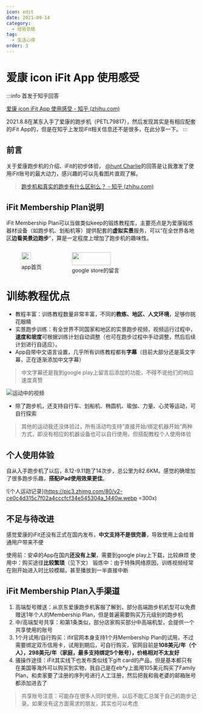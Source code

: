 ```yaml
---
icon: edit
date: 2021-09-14
category:
  - 经验总结
tag:
  - 生活心得
order: 3
---
```

# 爱康 icon iFit App 使用感受

:::info 首发于知乎回答

[爱康 icon iFit App 使用感受 - 知乎 (zhihu.com)](https://zhuanlan.zhihu.com/p/410272516)

2021.8.8在某东入手了爱康的跑步机（PETL79817），然后发现其实是有相应配套的iFit App的，但是在知乎上发现iFit相关信息还不是很多，在此分享一下。
:::

## 前言

关于爱康跑步机的介绍、iFit的初步体验， [@hunt Charlie](https://www.zhihu.com/people/hunt-charlie)的回答是让我激发了使用iFit账号的最大动力，感兴趣的可以先看图片直观了解。

> [跑步机和真实的跑步有什么区别么？ - 知乎 (zhihu.com)](https://www.zhihu.com/question/34137773/answer/1607403104)

## iFit Membership Plan说明

iFit Membership Plan可以当做类似keep的锻炼教程库，主要亮点是为爱康锻炼器材设备（如跑步机、划船机等）提供配套的**虚拟实景**服务，可以“在全世界各地区**边看美景边跑步**”，算是一定程度上增加了跑步机的趣味性。

<div style="display: flex;">
  <figure>
    <img src="https://pic2.zhimg.com/v2-2318029c01f7012bbedccb6249db163d_r.jpg" style="width: 68%;" />
    <figcaption>app首页</figcaption>
  </figure>
  <figure>
    <img src="https://pic4.zhimg.com/80/v2-04e0edcb554c10744ba7d504579fd9b3_1440w.webp" style="width: 91%;" />
    <figcaption>google store的留言</figcaption>
  </figure>
</div>

# 训练教程优点

- 教程丰富：训练教程数量非常丰富，不同的**教练、地区、人文环境**，足够你挑花眼睛
- 实景跑步训练：有全世界不同国家和地区的实景跑步视频，视频运行过程中，**速度和坡度**可根据训练计划自动调整（也可在跑步过程中手动调整，然后后续计划进行自适应）。
- App自带中文语言设置，几乎所有训练教程都有**字幕**（目前大部分还是英文字幕，正在逐渐添加中文字幕）

> 中文字幕还是我到google play上留言后添加的功能，不得不说他们的响应速度真赞

![运动中的视频](https://pic1.zhimg.com/80/v2-c72192fd6abb2a9be4dd4227d52e8cec_1440w.webp)

- 除了跑步机，还支持自行车、划船机、椭圆机、瑜伽、力量、心灵等运动，可自行探索

> 其他的运动我还没体验过，所有活动均支持”直接开始/绑定机器开始“两种方式，即没有相应的机器设备也可以自行使用，但搭配教程个人使用体验

## 个人使用体验

自从入手跑步机了以后，8.12-9.11跑了14次步，总公里为82.6KM。感觉的确增加了很多跑步乐趣，**搭配iPad使用效果更佳**。

![个人运动记录](https://pic3.zhimg.com/80/v2-ce0c4d315c7f02a4cccfcf34e545304a_1440w.webp =300x)

## 不足与待改进

感觉爱康的iFit还没有正式在国内发布，**中文支持不是很完善**，导致使用上会给普通用户带来不便

使用前：安卓的App在国内**还没有上架**，需要到google play上下载，比较麻烦
使用中：购买途径**比较繁琐**（见下文）
锻炼中：由于特殊网络原因，训练视频经常在刚开始进入时比较模糊，甚至播放到一半直接中断

## iFit Membership Plan入手渠道

1. 高端型号赠送：从京东爱康跑步机客服了解到，部分高端跑步机机型可以免费赠送1年个人的Membership Plan，但是普遍需要购买万元级别的跑步机
2. 中/高端型号共享：和第1条类似，部分店家购买部分中高端机型，会提供一个共享使用的账号
3. 1个月试用/自行购买：ifit官网本身支持1个月Membership Plan的试用，不过需要绑定双币信用卡，试用到期后，可自行购买，官网目前是**108美元/年（个人），298美元/年（家庭，最多支持绑定5个账号），价格相对不太友好**
4. 骚操作途径：iFit其实线下也发布类似线下gift card的产品，但是基本都只有在美国等海外可以购买到实物，我自己是在eb*y上面用105美元购买了Family Plan，和卖家要了注册的序列号进行人工注册，然后把我和我老婆的邮箱账号都添加进去了

> 共享账号注意：可能存在很多人同时使用，以后不能汇总属于自己的跑步记录。如果没有这方面需求的朋友，其实也可以考虑
